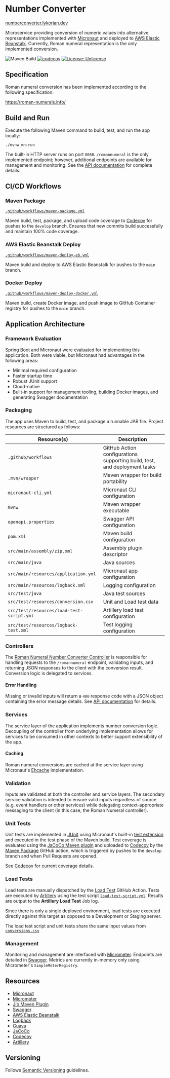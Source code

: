 # Number Converter

[numberconverter.lykorian.dev](https://numberconverter.lykorian.dev)

Microservice providing conversion of numeric values into alternative representations implemented
with [Micronaut](https://micronaut.io/) and deployed
to [AWS Elastic Beanstalk](https://docs.aws.amazon.com/elastic-beanstalk/index.html). Currently, Roman numeral
representation is the only implemented conversion.

![Maven Build](https://github.com/lykorian/number-converter/actions/workflows/maven-package.yml/badge.svg)
[![codecov](https://codecov.io/gh/lykorian/number-converter/branch/develop/graph/badge.svg?token=NPYB3HHIW6)](https://codecov.io/gh/lykorian/number-converter)
[![License: Unlicense](https://img.shields.io/badge/license-Unlicense-blue.svg)](http://unlicense.org/)

## Specification

Roman numeral conversion has been implemented according to the following specification:

https://roman-numerals.info/

## Build and Run

Execute the following Maven command to build, test, and run the app locally:

`./mvnw mn:run`

The built-in HTTP server runs on port `8080`.  `/romannumeral` is the only implemented endpoint; however, additional
endpoints are available for management and monitoring. See the [API documentation](https://numberconverter.lykorian.dev)
for complete details.

## CI/CD Workflows

### Maven Package

[`.github/workflows/maven-package.yml`](.github/workflows/maven-package.yml)

Maven build, test, package, and upload code coverage to [Codecov](https://app.codecov.io/gh/lykorian/number-converter) for pushes to the `develop` branch.  Ensures that new commits build successfully and maintain 100% code coverage.

### AWS Elastic Beanstalk Deploy

[`.github/workflows/maven-deploy-eb.yml`](.github/workflows/maven-deploy-eb.yml)    

Maven build and deploy to AWS Elastic Beanstalk for pushes to the `main` branch.

### Docker Deploy

[`.github/workflows/maven-deploy-docker.yml`](.github/workflows/maven-deploy-docker.yml)

Maven build, create Docker image, and push image to GitHub Container registry for pushes to the `main` branch.

## Application Architecture

### Framework Evaluation

Spring Boot and Micronaut were evaluated for implementing this application. Both were viable, but Micronaut had
advantages in the following areas:

- Minimal required configuration
- Faster startup time
- Robust JUnit support
- Cloud-native
- Built-in support for management tooling, building Docker images, and generating Swagger documentation

### Packaging

The app uses Maven to build, test, and package a runnable JAR file. Project resources are structured as follows:

| Resource(s)  | Description |
| ------------- | ------------- |
| `.github/workflows` | GitHub Action configurations supporting build, test, and deployment tasks |
| `.mvn/wrapper` | Maven wrapper for build portability |
| `micronaut-cli.yml` | Micronaut CLI configuration |
| `mvnw` | Maven wrapper executable |
| `openapi.properties` | Swagger API configuration |
| `pom.xml` | Maven build configuration |
| `src/main/assembly/zip.xml` | Assembly plugin descriptor |
| `src/main/java` | Java sources |
| `src/main/resources/application.yml` | Micronaut app configuration |
| `src/main/resources/logback.xml` | Logging configuration |
| `src/test/java` | Java test sources |
| `src/test/resources/conversion.csv` | Unit and Load test data |
| `src/test/resources/load-test-script.yml` | Artillery load test configuration |
| `src/test/resources/logback-test.xml` | Test logging configuration |

### Controllers

The [Roman Numeral Number Converter Controller](src/main/java/dev/lykorian/numberconverter/controllers/RomanNumeralNumberConverterController.java)
is responsible for handling requests to the `/romannumeral` endpoint, validating inputs, and returning JSON responses to
the client with the conversion result. Conversion logic is delegated to services.

#### Error Handling

Missing or invalid inputs will return a `400` response code with a JSON object containing the error message details.
See [API documentation](https://numberconverter.lykorian.dev/#/number-converter/convert) for details.

### Services

The service layer of the application implements number conversion logic. Decoupling of the controller from underlying
implementation allows for services to be consumed in other contexts to better support extensibility of the app.

#### Caching

Roman numeral conversions are cached at the service layer using
Micronaut's [Ehcache](https://micronaut-projects.github.io/micronaut-cache/latest/guide/index.html#ehcache)
implementation.

### Validation

Inputs are validated at both the controller and service layers. The secondary service validation is intended to ensure
valid inputs regardless of source (e.g. event handlers or other services) while delegating context-appropriate messaging
to the client (in this case, the Roman Numeral controller).

### Unit Tests

Unit tests are implemented in [JUnit](https://junit.org/junit5/docs/current/user-guide/) using Micronaut's
built-in [test extension](https://micronaut-projects.github.io/micronaut-test/latest/guide/) and executed in the test
phase of the Maven build. Test coverage is evaluated using
the [JaCoCo Maven plugin](https://www.eclemma.org/jacoco/trunk/doc/maven.html) and uploaded
to [Codecov](https://app.codecov.io/gh/lykorian/number-converter) by
the [Maven Package](https://github.com/lykorian/number-converter/actions/workflows/maven-package.yml) GitHub action,
which is triggered by pushes to the `develop` branch and when Pull Requests are opened.

See [Codecov](https://app.codecov.io/gh/lykorian/number-converter) for current coverage details.

### Load Tests

Load tests are manually dispatched by
the [Load Test](https://github.com/lykorian/number-converter/actions/workflows/load-test.yml) GitHub Action. Tests are
executed by [Artillery](https://artillery.io/) using the test
script [`load-test-script.yml`](src/test/resources/load-test-script.yml). Results are output to the **Artillery Load
Test** Job log.

Since there is only a single deployed environment, load tests are executed directly against this target as opposed to a
Development or Staging server.

The load test script and unit tests share the same input values
from [`conversions.csv`](src/test/resources/conversions.csv)

### Management

Monitoring and management are interfaced with [Micrometer](https://micrometer.io/). Endpoints are detailed
in [Swagger](https://numberconverter.lykorian.dev/#/management). Metrics are currently in-memory only using
Micrometer's `SimpleMeterRegistry`.

## Resources

- [Micronaut](https://micronaut.io/)
- [Micrometer](https://micronaut-projects.github.io/micronaut-micrometer/latest/guide/)
- [Jib Maven Plugin](https://github.com/GoogleContainerTools/jib/tree/master/jib-maven-plugin)
- [Swagger](https://swagger.io/)
- [AWS Elastic Beanstalk](https://docs.aws.amazon.com/elastic-beanstalk/index.html)
- [Logback](http://logback.qos.ch/)
- [Guava](https://guava.dev/)
- [JaCoCo](https://www.eclemma.org/jacoco/)
- [Codecov](https://app.codecov.io/gh/lykorian/number-converter)
- [Artillery](https://artillery.io/)

## Versioning

Follows [Semantic Versioning](http://semver.org/) guidelines.